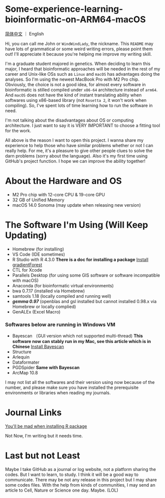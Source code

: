 # Some-experience-learning-bioinformatic-on-ARM64-macOS
[简体中文](README-CN.md) ｜ English

Hi, you can call me John or `WindWindLady`, the nickname. This `README` may have lots of grammatical or some weird writing errors, please point them out! I'll appreciate it because you're helping me improve my writing skill.

I'm a graduate student majored in genetics. When deciding to learn this major, I heard that bioinformatic approaches will be needed in the rest of my career and Unix-like OSs such as `Linux` and `macOS` has advantages doing the analyses. So I'm using the newest MacBook Pro with M2 Pro chip. Obviously, the choice is not a good idea, for almost every software in bioinformatic is stilled compiled under `x86-64` architecture instead of `arm64`. And `macOS` does not have the kind of instant translating ability when softwares using x86-based library (not `Rosetta 2`, it won't work when compiling). So, I've spent lots of time learning how to run the software in need. 

I'm not talking about the disadvantages about OS or computing architecture. I just want to say it is VERY IMPORTANT to choose a fitting tool for the work.

All above is the reason I want to open this project. I wanna share my experience to help those who have similar problems whether or not I can really help. For me, it's a pleasure to give other people clues to solve the darn problems (sorry about the language). Also it's my first time using GitHub's project function. I hope we can improve the ability together!

# About the Hardware and OS
- M2 Pro chip with 12-core CPU & 19-core GPU
- 32 GB of Unified Memory
- macOS 14.0 Sonoma (may update when releasing new version)

# The Software I'm Using (Will Keep Updating)

- Homebrew (for installing)
- VS Code (IDE sometimes)
- R Studio with R 4.3.0 **There is a doc for installing a package** [Install gradientForest](gradientForest.md)
- CTL for Xcode
- Parallels Desktop (for using some GIS software or software incompatible with macOS)
- Anaconda (for bioinformatic virtual environments)
- bwa 0.7.17 (installed via Homebrew)
- samtools 1.18 (locally compiled and running well)
- ***gemma 0.97*** (openblas and gsl installed but cannot installed 0.98.x via Homebrew or locally complied)
- GenALEx (Excel Macro)

### Softwares below are running in Windows VM
- Bayescan （GUI version which not supported multi-thread) **This software now can stably run in my Mac, see this article which is in Chinese** [Install Bayescan](BAYESCAN--CN.md)
- Structure 
- Arlequin 
- Dataformater 
- PGDSpider **Same with Bayescan**
- ArcMap 10.8

I may not list all the softwares and their version using now because of the number, and please make sure you have installed the prerequisite environments or libraries when reading my journals.

# Journal Links

[You'll be mad when installing R package](EN-Journals/gradientForest.md)

Not Now, I'm writing but it needs time.

# Last but not Least

Maybe I take GitHub as a journal or log website, not a platform sharing the codes. But I want to learn, to study. I think it will be a good way to communicate. There may be not any release in this project but I may share some codes files. With the help from kinds of communities, I may send an article to Cell, Nature or Science one day. Maybe. (LOL)
